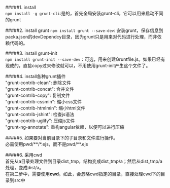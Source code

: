 #####1. install  
`npm install -g grunt-cli`:是的，首先全局安装grunt-cli，它可以用来启动不同的grunt  

#####2. install grunt
`npm install grunt --save-dev`: 安装grunt，保存信息到packa.json的devDependcy目录，因为grunt只是用来对代码进行处理，而非依赖代码的。  

#####3. install grunt-init  
`npm install grunt-init --save-dev`：可选，用来创建Gruntfile.js。如果已经有现成的，直接copy过来修改就可以，不用使用grunt-init产生这个文件了。  

#####4. install各种grunt插件  
"grunt-contrib-clean": 删除文件  
"grunt-contrib-concat": 合并文件  
"grunt-contrib-copy": 复制文件  
"grunt-contrib-cssmin": 缩小css文件  
"grunt-contrib-htmlmin": 缩小html文件  
"grunt-contrib-jshint": 检查js语法  
"grunt-contrib-uglify": 压缩js文件  
"grunt-ng-annotate": 重构angular依赖，以便可以进行压缩  

#####5. 如果要对当前目录下的子目录和文件进行操作。  
必需使用pwd/\*\*/\*.ejs，而不是pwd/\*\*.ejs

#####6. 采用cwd  
首先从a目录处理文件到目录dist_tmp，结构变成dist_tmp/a；然后从dist_tmp/a处理，变成dist/a。  
在第二步中，需要使用**cwd**。如此，会忽略cwd指定的目录，直接处理cwd下的目录到src中
